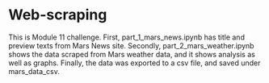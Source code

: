 # Web-scraping
This is Module 11 challenge.
First, part_1_mars_news.ipynb has title and preview texts from Mars News site.
Secondly, part_2_mars_weather.ipynb shows the data scraped from Mars weather data, and it shows analysis as well as graphs. Finally, the data was exported to a csv file, and saved under mars_data_csv.
